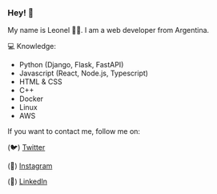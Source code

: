 ### Hey! 👋

My name is Leonel 👨‍💻. I am a web developer from Argentina.

💻 Knowledge:
+ Python (Django, Flask, FastAPI)
+ Javascript (React, Node.js, Typescript)
+ HTML & CSS
+ C++
+ Docker
+ Linux
+ AWS

If you want to contact me, follow me on:

(🐦) [Twitter](https://twitter.com/leogareis)

(📸) [Instagram](https://instagram.com/gareis.dev)

(💼) [LinkedIn](https://linkedin.com/in/leonel-gareis)
